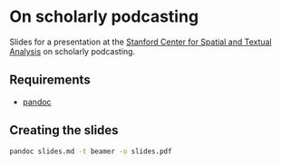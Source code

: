 # On scholarly podcasting

Slides for a presentation at the [Stanford Center for Spatial and Textual Analysis](https://cesta.stanford.edu/) on scholarly podcasting.

## Requirements

- [pandoc](https://pandoc.org/)

## Creating the slides

```zsh
pandoc slides.md -t beamer -o slides.pdf
```